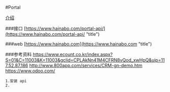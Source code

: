 #Portal 

[介绍](https://github.com/surfingRen/portal/wiki)

###接口
[https://www.hainabo.com/portal-api/](https://www.hainabo.com/portal-api/ "title") 
	
###web
[https://www.hainabo.com](https://www.hainabo.com "title") 
	
###参考资料
	https://www.ecount.co.kr/index.aspx?S=01&C=11003&K=11003&gclid=CPLAkNn41M4CFRN8vQod_xwHpQ&uip=117.52.87.186
	http://www.800app.com/services/CRM-gn-demo.htm
	https://www.odoo.com/

	1.安装 api
	2.